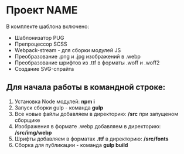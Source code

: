 <h1>Проект NAME</h1>


<p>В комплекте шаблона включено:</p> 
<ul>
  <li>Шаблонизатор PUG</li>
  <li>Препроцессор SCSS</li>
  <li>Webpack-stream - для сборки модулей JS</li>
  <li>Преобразование .png и .jpg изображений в .webp</li>
  <li>Преобразование шрифтов из .ttf в форматы .woff и .woff2</li>
  <li>Создание SVG-спрайта</li>
</ul>

<h2>Для начала работы в командной строке:</h2>
<ol>
	<li>Установка Node модулей: <strong>npm i</strong></li>
	<li>Запуск сборки gulp - команда <strong>gulp</strong></li>
	<li>Все новые файлы добавляем в директорию: <strong>/src</strong> при запущеном сборщике</li>
	<li>Изображения в формате .webp добавляем в директорию: <strong>/src/img/webp</strong></li>
	<li>Шрифты добавляем в форматах <strong>.ttf</strong> в директорию: <strong>/src/fonts</strong></li>
	<li>Сборка для публикации - команда <strong>gulp build</strong></li>
</ol>